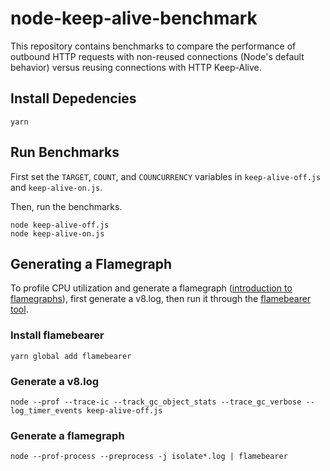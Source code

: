 # node-keep-alive-benchmark

This repository contains benchmarks to compare the performance of outbound HTTP
requests with non-reused connections (Node's default behavior) versus reusing
connections with HTTP Keep-Alive.

## Install Depedencies

```
yarn
```

## Run Benchmarks

First set the `TARGET`, `COUNT`, and `COUNCURRENCY` variables in
`keep-alive-off.js` and `keep-alive-on.js`.

Then, run the benchmarks.

```
node keep-alive-off.js
node keep-alive-on.js
```

## Generating a Flamegraph

To profile CPU utilization and generate a flamegraph ([introduction to
flamegraphs](http://www.brendangregg.com/FlameGraphs/cpuflamegraphs.html)),
first generate a v8.log, then run it through the [flamebearer
tool](https://github.com/mapbox/flamebearer).

### Install flamebearer

```
yarn global add flamebearer
```

### Generate a v8.log

```
node --prof --trace-ic --track_gc_object_stats --trace_gc_verbose --log_timer_events keep-alive-off.js
```

### Generate a flamegraph

```
node --prof-process --preprocess -j isolate*.log | flamebearer
```
